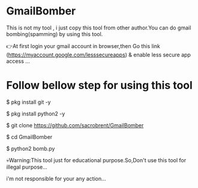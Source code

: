 # GmailBomber
This is not my tool , i just copy this tool from other author.You can do gmail bombing(spamming) by using this tool.

:point_right:At first login your gmail account in browser,then Go this link (https://myaccount.google.com/lesssecureapps) & enable less secure app access ...

# Follow bellow step for using this tool 

$ pkg install git -y

$ pkg install python2 -y

$ git clone https://github.com/sacrobrent/GmailBomber

$ cd GmailBomber

$ python2 bomb.py

:skull:Warning:This tool just for educational purpose.So,Don't use this tool for illegal purpose...

i'm not responsible for your any action...

